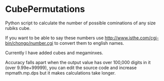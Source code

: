 # CubePermutations
Python script to calculate the number of possible cominations of any size rubiks cube.

If you want to be able to say these numbers use http://www.isthe.com/cgi-bin/chongo/number.cgi to convert them to english names.

Currently I have added cubes and megaminxes.

Accuracy falls apart when the output value has over 100,000 digits in it (over 9.99e+99999), you can edit the source code and increase mpmath.mp.dps but it makes calculations take longer.
